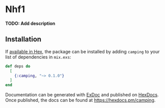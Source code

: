 # Nhf1

**TODO: Add description**

## Installation

If [available in Hex](https://hex.pm/docs/publish), the package can be installed
by adding `camping` to your list of dependencies in `mix.exs`:

```elixir
def deps do
  [
    {:camping, "~> 0.1.0"}
  ]
end
```

Documentation can be generated with [ExDoc](https://github.com/elixir-lang/ex_doc)
and published on [HexDocs](https://hexdocs.pm). Once published, the docs can
be found at <https://hexdocs.pm/camping>.

